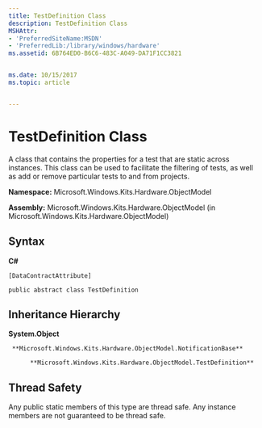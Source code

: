 ```yaml
---
title: TestDefinition Class
description: TestDefinition Class
MSHAttr:
- 'PreferredSiteName:MSDN'
- 'PreferredLib:/library/windows/hardware'
ms.assetid: 6B764ED0-B6C6-483C-A049-DA71F1CC3821


ms.date: 10/15/2017
ms.topic: article


---
```


# TestDefinition Class


A class that contains the properties for a test that are static across instances. This class can be used to facilitate the filtering of tests, as well as add or remove particular tests to and from projects.

**Namespace:** Microsoft.Windows.Kits.Hardware.ObjectModel

**Assembly:** Microsoft.Windows.Kits.Hardware.ObjectModel (in Microsoft.Windows.Kits.Hardware.ObjectModel)

## <span id="Syntax"></span><span id="syntax"></span><span id="SYNTAX"></span>Syntax


**C#**

`[DataContractAttribute]`

`public abstract class TestDefinition`

## <span id="Inheritance_Hierarchy"></span><span id="inheritance_hierarchy"></span><span id="INHERITANCE_HIERARCHY"></span>Inheritance Hierarchy


**System.Object**

     **Microsoft.Windows.Kits.Hardware.ObjectModel.NotificationBase**

          **Microsoft.Windows.Kits.Hardware.ObjectModel.TestDefinition**

## <span id="Thread_Safety"></span><span id="thread_safety"></span><span id="THREAD_SAFETY"></span>Thread Safety


Any public static members of this type are thread safe. Any instance members are not guaranteed to be thread safe.

 

 






